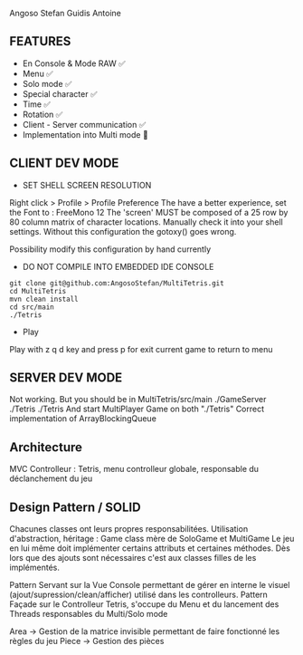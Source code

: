 Angoso Stefan
Guidis Antoine

## FEATURES

- En Console & Mode RAW :white_check_mark:
- Menu  :white_check_mark:
- Solo mode  :white_check_mark:
- Special character  :white_check_mark:
- Time  :white_check_mark:
- Rotation  :white_check_mark:
- Client - Server communication  :white_check_mark:
- Implementation into Multi mode :red_circle:

## CLIENT DEV MODE

* SET SHELL SCREEN RESOLUTION 

Right click > Profile > Profile Preference
The have a better experience, set the Font to : FreeMono 12
The 'screen' MUST be composed of a 25 row by 80 column matrix of character locations.
Manually check it into your shell settings.
Without this configuration the gotoxy() goes wrong.

Possibility modify this configuration by hand currently

* DO NOT COMPILE INTO EMBEDDED IDE CONSOLE

```
git clone git@github.com:AngosoStefan/MultiTetris.git
cd MultiTetris
mvn clean install
cd src/main
./Tetris
```

* Play

Play with  z q d key and press p for exit current game to return to menu 

## SERVER DEV MODE

Not working.
But you should be in MultiTetris/src/main
./GameServer
./Tetris
./Tetris
And start MultiPlayer Game on both "./Tetris"
Correct implementation of ArrayBlockingQueue<NetworkMessage>

## Architecture

MVC
Controlleur :
Tetris, menu controlleur globale, responsable du déclanchement du jeu

## Design Pattern / SOLID

Chacunes classes ont leurs propres responsabilitées.
Utilisation d'abstraction, héritage :
Game class mère de SoloGame et MultiGame
Le jeu en lui même doit implémenter certains attributs et certaines méthodes.
Dès lors que des ajouts sont nécessaires c'est aux classes filles de les implémentés.

Pattern Servant sur la Vue Console permettant de gérer en interne le visuel (ajout/supression/clean/afficher) utilisé dans les controlleurs.
Pattern Façade sur le Controlleur Tetris, s'occupe du Menu et du lancement des Threads responsables du Multi/Solo mode


Area -> Gestion de la matrice invisible permettant de faire fonctionné les règles du jeu
Piece -> Gestion des pièces
